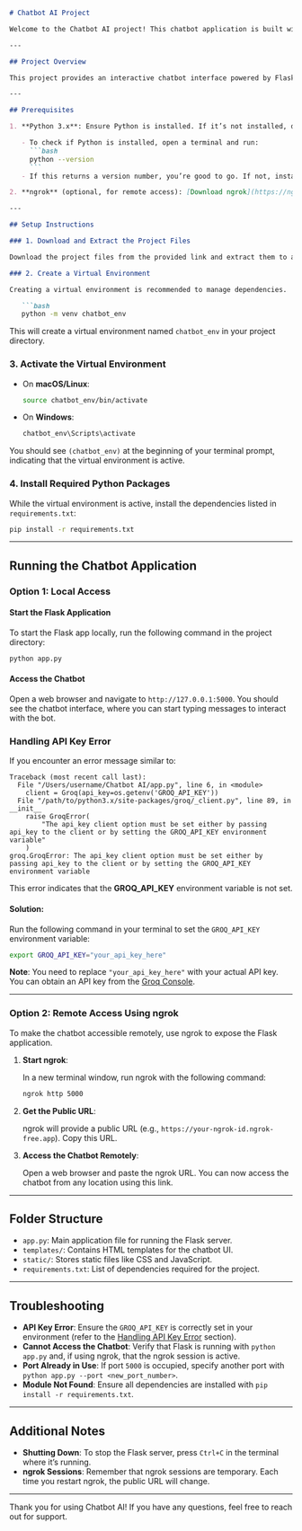 ```markdown
# Chatbot AI Project

Welcome to the Chatbot AI project! This chatbot application is built with Flask and allows interactive conversations. You can run the chatbot locally or access it remotely through ngrok. Follow the steps below to set up and run the project.

---

## Project Overview

This project provides an interactive chatbot interface powered by Flask. Users can type messages to interact with the chatbot, which responds with automated replies based on the backend logic.

---

## Prerequisites

1. **Python 3.x**: Ensure Python is installed. If it’s not installed, download it from [here](https://www.python.org/downloads/).

   - To check if Python is installed, open a terminal and run:
     ```bash
     python --version
     ```
   - If this returns a version number, you’re good to go. If not, install Python from the link above.

2. **ngrok** (optional, for remote access): [Download ngrok](https://ngrok.com/)

---

## Setup Instructions

### 1. Download and Extract the Project Files

Download the project files from the provided link and extract them to a location on your computer.

### 2. Create a Virtual Environment

Creating a virtual environment is recommended to manage dependencies.

   ```bash
   python -m venv chatbot_env
   ```

   This will create a virtual environment named `chatbot_env` in your project directory.

### 3. Activate the Virtual Environment

   - On **macOS/Linux**:

     ```bash
     source chatbot_env/bin/activate
     ```

   - On **Windows**:

     ```bash
     chatbot_env\Scripts\activate
     ```

   You should see `(chatbot_env)` at the beginning of your terminal prompt, indicating that the virtual environment is active.

### 4. Install Required Python Packages

While the virtual environment is active, install the dependencies listed in `requirements.txt`:

```bash
pip install -r requirements.txt
```

---

## Running the Chatbot Application

### Option 1: Local Access

#### Start the Flask Application

To start the Flask app locally, run the following command in the project directory:

```bash
python app.py
```

#### Access the Chatbot

Open a web browser and navigate to `http://127.0.0.1:5000`. You should see the chatbot interface, where you can start typing messages to interact with the bot.

### Handling API Key Error

If you encounter an error message similar to:

```plaintext
Traceback (most recent call last):
  File "/Users/username/Chatbot AI/app.py", line 6, in <module>
    client = Groq(api_key=os.getenv('GROQ_API_KEY'))
  File "/path/to/python3.x/site-packages/groq/_client.py", line 89, in __init__
    raise GroqError(
        "The api_key client option must be set either by passing api_key to the client or by setting the GROQ_API_KEY environment variable"
    )
groq.GroqError: The api_key client option must be set either by passing api_key to the client or by setting the GROQ_API_KEY environment variable
```

This error indicates that the **GROQ_API_KEY** environment variable is not set.

#### Solution:

Run the following command in your terminal to set the `GROQ_API_KEY` environment variable:

```bash
export GROQ_API_KEY="your_api_key_here"
```

**Note**: You need to replace `"your_api_key_here"` with your actual API key. You can obtain an API key from the [Groq Console](https://console.groq.com/keys?_gl=1*1qhk3qa*_gcl_au*MTA5NzYxNzEuMTczMDUzOTU1Nw..*_ga*MTA1NDY0ODYwNy4xNzMwNTM5NTU3*_ga_4TD0X2GEZG*MTczMDU2MDM2Mi4zLjAuMTczMDU2MDM2Mi42MC4wLjA.).

---

### Option 2: Remote Access Using ngrok

To make the chatbot accessible remotely, use ngrok to expose the Flask application.

1. **Start ngrok**:

   In a new terminal window, run ngrok with the following command:

   ```bash
   ngrok http 5000
   ```

2. **Get the Public URL**:

   ngrok will provide a public URL (e.g., `https://your-ngrok-id.ngrok-free.app`). Copy this URL.

3. **Access the Chatbot Remotely**:

   Open a web browser and paste the ngrok URL. You can now access the chatbot from any location using this link.

---

## Folder Structure

- `app.py`: Main application file for running the Flask server.
- `templates/`: Contains HTML templates for the chatbot UI.
- `static/`: Stores static files like CSS and JavaScript.
- `requirements.txt`: List of dependencies required for the project.

---

## Troubleshooting

- **API Key Error**: Ensure the `GROQ_API_KEY` is correctly set in your environment (refer to the [Handling API Key Error](#handling-api-key-error) section).
- **Cannot Access the Chatbot**: Verify that Flask is running with `python app.py` and, if using ngrok, that the ngrok session is active.
- **Port Already in Use**: If port `5000` is occupied, specify another port with `python app.py --port <new_port_number>`.
- **Module Not Found**: Ensure all dependencies are installed with `pip install -r requirements.txt`.

---

## Additional Notes

- **Shutting Down**: To stop the Flask server, press `Ctrl+C` in the terminal where it’s running.
- **ngrok Sessions**: Remember that ngrok sessions are temporary. Each time you restart ngrok, the public URL will change.

---

Thank you for using Chatbot AI! If you have any questions, feel free to reach out for support.
```
